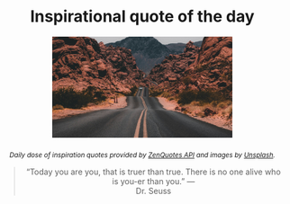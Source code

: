
<div align="center">

# Inspirational quote of the day

<img src="./data/photo.jpeg" alt="Beautiful nature photo" width="320" height="180">

<sub><i>Daily dose of inspiration quotes provided by [ZenQuotes API](https://zenquotes.io/) and images by [Unsplash](https://unsplash.com/).</i></sub>


<blockquote>&ldquo;Today you are you, that is truer than true. There is no one alive who is you-er than you.&rdquo; &mdash; <footer>Dr. Seuss</footer></blockquote>

</div>
